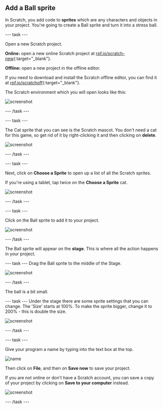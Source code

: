 ## Add a Ball sprite

In Scratch, you add code to __sprites__ which are any characters and objects in your project. You're going to create a Ball sprite and turn it into a stress ball.

--- task ---

Open a new Scratch project.

**Online:** open a new online Scratch project at [rpf.io/scratch-new](http://rpf.io/scratch-on){:target="_blank"}.

**Offline:** open a new project in the offline editor.

If you need to download and install the Scratch offline editor, you can find it at [rpf.io/scratchoff](http://rpf.io/scratchoff){:target="_blank"}.

The Scratch environment which you will open looks like this:

![screenshot](images/balls-scratch.png)

--- /task ---

--- task ---

The Cat sprite that you can see is the Scratch mascot. You don't need a cat for this game, so get rid of it by right-clicking it and then clicking on **delete**.

![screenshot](images/balls-delete-annotated.png)

--- /task ---

--- task ---

Next, click on **Choose a Sprite** to open up a list of all the Scratch sprites.

If you're using a tablet, tap twice on the **Choose a Sprite** cat.

![screenshot](images/balls-choose-sprite.png)

--- /task ---

--- task ---

Click on the Ball sprite to add it to your project.

![screenshot](images/balls-sprite-ball.png)

--- /task ---

The Ball sprite will appear on the __stage__. This is where all the action happens in your project. 

--- task ---
Drag the Ball sprite to the middle of the Stage. 

![screenshot](images/balls-stage-ball.png)

--- /task ---

The ball is a bit small. 

--- task ---
Under the stage there are some sprite settings that you can change. The 'Size' starts at 100%. To make the sprite bigger, change it to 200% - this is double the size. 

![screenshot](images/balls-size-200.png)

--- /task ---

--- task ---

Give your program a name by typing into the text box at the top.

![name](images/balls-name-annotated.png)

Then click on **File**, and then on **Save now** to save your project.

If you are not online or don't have a Scratch account, you can save a copy of your project by clicking on **Save to your computer** instead.

![screenshot](images/balls-save.png)

--- /task ---
